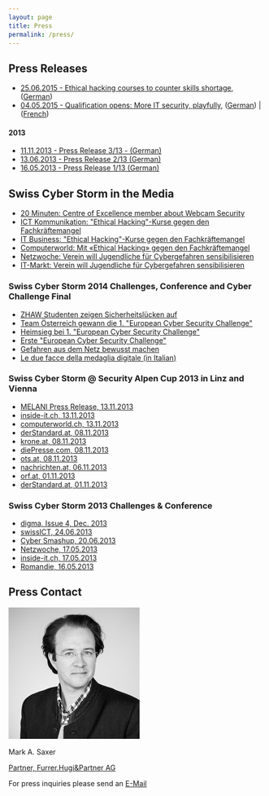 ```yaml
---
layout: page
title: Press
permalink: /press/
---
```

<h2>Press Releases</h2>
<ul class="ul-bulletlist">
<!--
  <li><a href="/res/press/SCS_MM-Ende_Qualifikation-EN.pdf">04.08.2015 - Switzerland’s best Hackers: An Attractive Target for IT-Recruiter</a>, (<a href="/res/press/SCS_MM-Ende_Qualifikation-DE.pdf">German</a>) | (<a href="/res/press/SCS_MM-Ende_Qualifikation-FR.pdf">French</a>)</li>
-->
  <li><a href="/res/press/SCS_MM_Event_Gymnasien_EN.pdf">25.06.2015 - Ethical hacking courses to counter skills shortage</a>, (<a href="/res/press/SCS_MM_Event_Gymnasien_DE.pdf">German</a>)</li>
  <li><a href="/res/press/Press-Release-Challenge-Start_EN.pdf">04.05.2015 - Qualification opens: More IT security, playfully</a>, (<a href="/res/press/Press-Release-Challenge-Start_DE.pdf">German</a>) | (<a href="/res/press/Press-Release-Challenge-Start_FR.pdf">French</a>)</li>
</ul>
<h4>2013</h4>
<ul class="ul-bulletlist">
<li><a href="/res/press/alpencup_final_pressemitteilung_final_v2.0.pdf">11.11.2013 - Press Release 3/13 - (German)</a></li>
<li><a href="/res/press/SCS4_MM_20130613.pdf">13.06.2013 - Press Release 2/13 (German)</a></li>
<li><a href="/res/press/SCS4_MM_20130516.pdf">16.05.2013 - Press Release 1/13 (German)</a></li>
</ul>

<h2>Swiss Cyber Storm in the Media</h2>
<ul class="ul-bulletlist">
  <li><a href="http://www.20min.ch/digital/news/story/-Eine-Webcam-laesst-sich-innert-Minuten-knacken--27871932" target="_blank">
20 Minuten: Centre of Excellence member about Webcam Security
</a></li>
<li><a href="http://ictk.ch/content/ethical-hacking-kurse-gegen-den-fachkr%C3%A4ftemangel" target="_blank">
ICT Kommunikation: "Ethical Hacking"-Kurse gegen den Fachkräftemangel
</a></li>
<li><a href="http://www.itbusiness.ch/news/people-corporate/item/390-%C2%ABethical-hacking%C2%BB-kurse-gegen-den-fachkr%C3%A4ftemangel.html" target="_blank">
IT Business: "Ethical Hacking"-Kurse gegen den Fachkräftemangel
</a></li>
<li><a href="http://www.computerworld.ch/news/security/artikel/mit-ethical-hacking-gegen-den-fachkraeftemangel-68193/" target="_blank">
Computerworld: Mit «Ethical Hacking» gegen den Fachkräftemangel
</a></li>
<li><a href="http://www.netzwoche.ch/de-CH/News/2015/06/25/Verein-will-Jugendliche-fuer-Cyber-Gefahren-sensibilisieren.aspx" target="_blank">
Netzwoche: Verein will Jugendliche für Cybergefahren sensibilisieren
</a></li>
<li><a href="http://www.it-markt.ch/de-CH/News/2015/06/25/Verein-will-Jugendliche-fuer-Cyber-Gefahren-sensibilisieren.aspx" target="_blank">
IT-Markt: Verein will Jugendliche für Cybergefahren sensibilisieren
</a></li>
</ul>

<h3>Swiss Cyber Storm 2014 Challenges, Conference and Cyber Challenge Final</h3>
<ul class="ul-bulletlist">
<li><a href="http://engineering.zhaw.ch/de/engineering/ueber-uns/news/newsdetail/news/swiss-cyber-storm-it-security-challenge-zhaw-studenten-zeigen-it-sicherheitsluecken-auf.html" target="_blank">ZHAW Studenten zeigen Sicherheitslücken auf</a></li>
<li><a href="http://derstandard.at/2000007826365/Team-Oesterreich-gewann-die-1-European-Cyber-Security-Challenge" target="_blank">Team Österreich gewann die 1. "European Cyber Security Challenge"</a></li>
<li><a href="http://steiermark.orf.at/news/stories/2677849/" target="_blank">Heimsieg bei 1. "European Cyber Security Challenge"</a></li>
<li><a href="http://www.oe24.at/oesterreich/chronik/steiermark/Erste-European-Cyber-Security-Challenge/164218126" target="_blank">Erste "European Cyber Security Challenge"</a></li>
<li><a href="http://www.meinbezirk.at/fuerstenfeld/wirtschaft/gefahren-aus-dem-netz-bewusst-machen-d1142196.html" target="_blank">Gefahren aus dem Netz bewusst machen</a></li>
<li><a href="http://www.rsi.ch/rete-uno/programmi/intrattenimento/la-consulenza/Le-due-facce-della-medaglia-digitale-2803933.html" target="_blank">Le due facce della medaglia digitale (in Italian)</a></li>
</ul>

<h3>Swiss Cyber Storm @ Security Alpen Cup 2013 in Linz and Vienna</h3>

<ul class="ul-bulletlist">
<li><a href="http://www.melani.admin.ch/dienstleistungen/archiv/01560/index.html?lang=de">MELANI Press Release, 13.11.2013</a></li>
<li><a href="http://www.inside-it.ch/articles/34430">inside-it.ch, 13.11.2013</a></li>
<li><a href="http://www.computerworld.ch/news/kommunikation/artikel/schweiz-schlaegt-oesterreich-bei-it-security-64668/">computerworld.ch, 13.11.2013</a></li>
<li><a href="http://derstandard.at/1381371281852/Security-Alpen-Cup-geht-an-die-Schweiz">derStandard.at, 08.11.2013</a></li>
<li><a href="http://www.krone.at/Digital/Schweiz_gewinnt_Hackerbewerb_Security_Alpen_Cu  p-Ergebnis_fix-Story-382094">krone.at, 08.11.2013</a></li>
<li><a href="http://diepresse.com/home/techscience/internet/sicherheit/1474030/HackerCup_Schweizer-schlagen-Osterreicher-im-Finale">diePresse.com, 08.11.2013</a></li>
<li><a href="http://www.ots.at/presseaussendung/OTS_20131107_OTS0220/cyber-sicherheitswoche-des-bundesheeres-endet-mit-laenderkampf">ots.at, 08.11.2013</a></li>
<li><a href="http://www.nachrichten.at/oberoesterreich/Wir-alle-sind-im-Haifischbecken-  Cyber-Space;art4,1232713">nachrichten.at, 06.11.2013</a></li>
<li><a href="http://ooe.orf.at/news/stories/2612494/">orf.at, 01.11.2013</a></li>
<li><a href="http://derstandard.at/1381370597201/Cyber-Terror-und-Anonymous-Bundesheer-fischt-nach-jungen-Hackern">derStandard.at, 01.11.2013</a></li>
</ul>

<h3>Swiss Cyber Storm 2013 Challenges & Conference</h3>
<ul class="ul-bulletlist">
<li><a href="http://2014.swisscyberstorm.com/files/2913/8885/0156/digma_2013_4.pdf">digma, Issue 4, Dec. 2013</a></li>
<li><a href="http://www.swissict.ch/index.php?id=419" target="_blank">swissICT, 24.06.2013</a></li>
<li><a href="http://cybermashup.com/2013/06/20/swiss-cyber-storm-4-part-1/" target="_blank">Cyber Smashup, 20.06.2013</a></li>
<li><a href="http://www.netzwoche.ch/de-CH/News/2013/05/17/Cyber-Talente-gesucht.aspx" target="_blank">Netzwoche, 17.05.2013</a></li>
<li><a href="http://www.inside-it.ch/articles/32550" target="_blank">inside-it.ch, 17.05.2013</a></li>
<li><a href="http://www.romandie.com/news/n/__Les_TIC_mais_en_toute_securite_Swiss_Cyber_Storm_cherche_les_cyber_talents_de_demain____21160520131640.asp" target="_blank">Romandie, 16.05.2013</a></li>
</ul>

<h2>Press Contact</h2>

<div class="scs-portrait">
<img src="/img/about/mark_saxer.jpg" alt="lic. phil. I Mark A. Saxer">
<div class="scs-portrait-description">
<p class="scs-portrait-name">Mark A. Saxer</p>
<a class="scs-portrait-affiliation" href="mailto:press@swisscyberstorm.com">Partner, Furrer.Hugi&Partner AG</a>
<p>For press inquiries please send an <a href="mailto:press@swisscyberstorm.com" target="_blank">
E-Mail</a></p>
</div>
</div>


